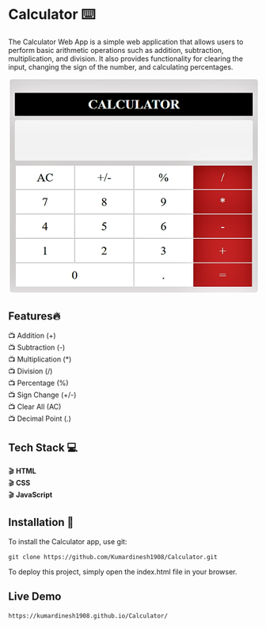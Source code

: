# Calculator :keyboard:
The Calculator Web App is a simple web application that allows users to perform basic arithmetic operations such as addition, subtraction, multiplication, and division. It also provides functionality for clearing the input, changing the sign of the number, and calculating percentages.

<img src="/calculater.png">


## Features:fire:
:tv:  Addition (+)<br>
:tv:  Subtraction (-)<br>
:tv:  Multiplication (*)<br>
:tv:  Division (/)<br>
:tv:  Percentage (%)<br>
:tv:  Sign Change (+/-)<br>
:tv:  Clear All (AC)<br>
:tv:  Decimal Point (.)<br>

  
## Tech Stack :computer:
:clapper: **HTML** <br>
:clapper: **CSS** <br>
:clapper: **JavaScript** <br>


## Installation :notebook:
To install the Calculator app, use git:
```
git clone https://github.com/Kumardinesh1908/Calculator.git
```
To deploy this project, simply open the index.html file in your browser.

## Live Demo
```
https://kumardinesh1908.github.io/Calculator/
```
